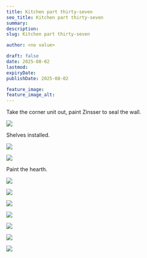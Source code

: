 ```yaml
---
title: Kitchen part thirty-seven
seo_title: Kitchen part thirty-seven
summary:
description:
slug: Kitchen part thirty-seven

author: <no value>

draft: false
date: 2025-08-02
lastmod:
expiryDate:
publishDate: 2025-08-02

feature_image:
feature_image_alt:
---
```

Take the corner unit out, paint Zinsser to seal the wall.


![](/images/2743.jpeg )

Shelves installed.

![](/images/2744.jpeg )

![](/images/2745.jpeg )

Paint the hearth.

![](/images/2746.jpeg )

![](/images/2747.jpeg )

![](/images/2748.jpeg )

![](/images/2749.jpeg )

![](/images/2750.jpeg )

![](/images/2751.jpeg )

![](/images/2752.jpeg )

